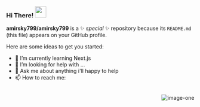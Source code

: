 ### Hi There! <img src="https://raw.githubusercontent.com/iampavangandhi/iampavangandhi/master/gifs/Hi.gif" width="30px"></h2>


**amirsky799/amirsky799** is a ✨ _special_ ✨ repository because its `README.md` (this file) appears on your GitHub profile.

Here are some ideas to get you started:

- 🌱 I’m currently learning Next.js
- 🤔 I’m looking for help with ...
- 💬 Ask me about anything i'll happy to help
- 📫 How to reach me: 

<br />
<a href="https://ibb.co/zftBzKj"><img align="right" src="https://i.ibb.co/YjV1xvY/image-one.jpg" alt="image-one" border="0"></a>



